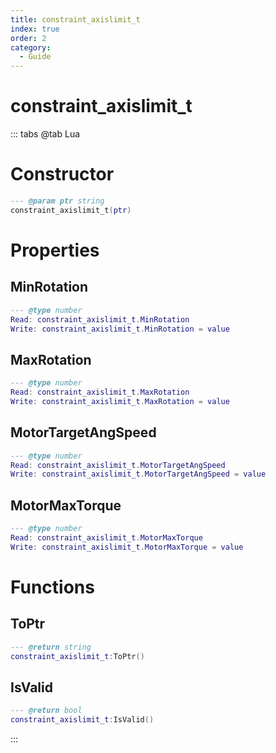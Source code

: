 ```yaml
---
title: constraint_axislimit_t
index: true
order: 2
category:
  - Guide
---
```


# constraint_axislimit_t

::: tabs
@tab Lua
# Constructor
```lua
--- @param ptr string
constraint_axislimit_t(ptr)
```
# Properties
## MinRotation 
```lua
--- @type number
Read: constraint_axislimit_t.MinRotation
Write: constraint_axislimit_t.MinRotation = value
```
## MaxRotation 
```lua
--- @type number
Read: constraint_axislimit_t.MaxRotation
Write: constraint_axislimit_t.MaxRotation = value
```
## MotorTargetAngSpeed 
```lua
--- @type number
Read: constraint_axislimit_t.MotorTargetAngSpeed
Write: constraint_axislimit_t.MotorTargetAngSpeed = value
```
## MotorMaxTorque 
```lua
--- @type number
Read: constraint_axislimit_t.MotorMaxTorque
Write: constraint_axislimit_t.MotorMaxTorque = value
```
# Functions
## ToPtr
```lua
--- @return string
constraint_axislimit_t:ToPtr()
```
## IsValid
```lua
--- @return bool
constraint_axislimit_t:IsValid()
```

:::